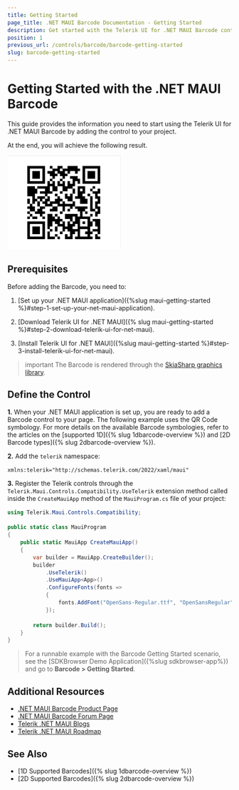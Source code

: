 ```yaml
---
title: Getting Started
page_title: .NET MAUI Barcode Documentation - Getting Started
description: Get started with the Telerik UI for .NET MAUI Barcode control and add the control to your .NET MAUI project.
position: 1
previous_url: /controls/barcode/barcode-getting-started
slug: barcode-getting-started
---
```


# Getting Started with the .NET MAUI Barcode

This guide provides the information you need to start using the Telerik UI for .NET MAUI Barcode by adding the control to your project.

At the end, you will achieve the following result.

![Barcode Getting Started](images/barcode_getting_started.png)

## Prerequisites

Before adding the Barcode, you need to:

1. [Set up your .NET MAUI application]({%slug maui-getting-started %}#step-1-set-up-your-net-maui-application).

1. [Download Telerik UI for .NET MAUI]({% slug maui-getting-started %}#step-2-download-telerik-ui-for-net-maui).

1. [Install Telerik UI for .NET MAUI]({%slug maui-getting-started %}#step-3-install-telerik-ui-for-net-maui).

>important The Barcode is rendered through the [SkiaSharp graphics library](https://skia.org/).

## Define the Control

**1.** When your .NET MAUI application is set up, you are ready to add a Barcode control to your page. The following example uses the QR Code symbology. For more details on the available Barcode symbologies, refer to the articles on the [supported 1D]({% slug 1dbarcode-overview %}) and [2D Barcode types]({% slug 2dbarcode-overview %}).

<snippet id='barcode-gettingstarted' />

**2.** Add the `telerik` namespace:

```XAML
xmlns:telerik="http://schemas.telerik.com/2022/xaml/maui"
```

**3.** Register the Telerik controls through the `Telerik.Maui.Controls.Compatibility.UseTelerik` extension method called inside the `CreateMauiApp` method of the `MauiProgram.cs` file of your project:

```C#
using Telerik.Maui.Controls.Compatibility;

public static class MauiProgram
{
	public static MauiApp CreateMauiApp()
	{
		var builder = MauiApp.CreateBuilder();
		builder
			.UseTelerik()
			.UseMauiApp<App>()
			.ConfigureFonts(fonts =>
			{
				fonts.AddFont("OpenSans-Regular.ttf", "OpenSansRegular");
			});

		return builder.Build();
	}
}           
```

> For a runnable example with the Barcode Getting Started scenario, see the [SDKBrowser Demo Application]({%slug sdkbrowser-app%}) and go to **Barcode > Getting Started**.

## Additional Resources

- [.NET MAUI Barcode Product Page](https://www.telerik.com/maui-ui/barcode)
- [.NET MAUI Barcode Forum Page](https://www.telerik.com/forums/maui?tagId=1780)
- [Telerik .NET MAUI Blogs](https://www.telerik.com/blogs/mobile-net-maui)
- [Telerik .NET MAUI Roadmap](https://www.telerik.com/support/whats-new/maui-ui/roadmap)

## See Also

- [1D Supported Barcodes]({% slug 1dbarcode-overview %})
- [2D Supported Barcodes]({% slug 2dbarcode-overview %})
